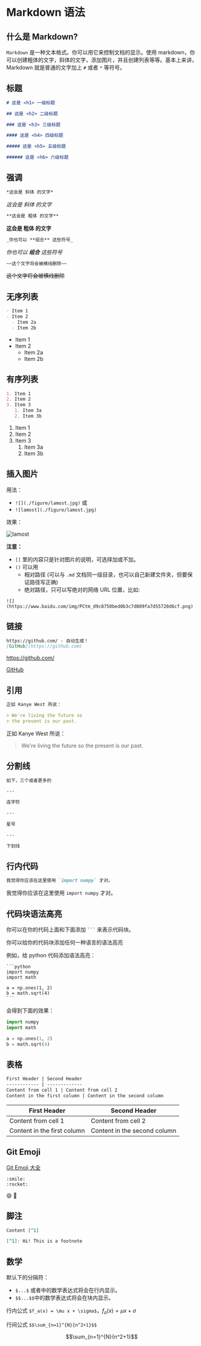 # Markdown 语法

## 什么是 Markdown?

`Markdown` 是一种文本格式。你可以用它来控制文档的显示。使用 markdown，你可以创建粗体的文字，斜体的文字，添加图片，并且创建列表等等。基本上来讲，Markdown 就是普通的文字加上 `#` 或者 `*` 等符号。

## 标题

```markdown
# 这是 <h1> 一级标题

## 这是 <h2> 二级标题

### 这是 <h3> 三级标题

#### 这是 <h4> 四级标题

##### 这是 <h5> 五级标题

###### 这是 <h6> 六级标题
```

## 强调

```markdown
*这会是 斜体 的文字*
```
_这会是 斜体 的文字_

```markdown
**这会是 粗体 的文字**
```
__这会是 粗体 的文字__

```markdown
_你也可以 **组合** 这些符号_
```
_你也可以 **组合** 这些符号_

```markdown
~~这个文字将会被横线删除~~
```
~~这个文字将会被横线删除~~

## 无序列表

```markdown
- Item 1
- Item 2
  - Item 2a
  - Item 2b
```

- Item 1
- Item 2
  - Item 2a
  - Item 2b

## 有序列表

```markdown
1. Item 1
2. Item 2
3. Item 3
   1. Item 3a
   2. Item 3b
```

1. Item 1
2. Item 2
3. Item 3
   1. Item 3a
   2. Item 3b

## 插入图片

用法：
- `![](./figure/lamost.jpg)`  或
- `![lamost](./figure/lamost.jpg)`

效果：

![lamost](./figure/lamost.jpg)

**注意：**

- `[]` 里的内容只是针对图片的说明，可选择加或不加。
- `()` 可以用
  - 相对路径 (可以与 `.md` 文档同一级目录，也可以自己新建文件夹，但要保证路径写正确)
  - 绝对路径，只可以写绝对的网络 URL 位置，比如: 
  
`![](https://www.baidu.com/img/PCtm_d9c8750bed0b3c7d089fa7d55720d6cf.png)`


## 链接

```markdown
https://github.com/ - 自动生成！
[GitHub](https://github.com)
```

https://github.com/

[GitHub](https://github.com)

## 引用

```markdown
正如 Kanye West 所说：

> We're living the future so
> the present is our past.
```

正如 Kanye West 所说：

> We're living the future so
> the present is our past.
## 分割线

```markdown
如下，三个或者更多的

---

连字符

---

星号

---

下划线
```

## 行内代码

```markdown
我觉得你应该在这里使用 `import numpy` 才对。
```

我觉得你应该在这里使用 `import numpy` 才对。

## 代码块语法高亮

你可以在你的代码上面和下面添加 ` ``` ` 来表示代码块。

你可以给你的代码块添加任何一种语言的语法高亮



例如，给 python 代码添加语法高亮：

```
​```python
import numpy
import math

a = np.ones(1, 2)
b = math.sqrt(4)
​```
```

会得到下面的效果：

```python
import numpy
import math

a = np.ones(1, 2)
b = math.sqrt(4)
```

## 表格

```markdown
First Header | Second Header
------------ | -------------
Content from cell 1 | Content from cell 2
Content in the first column | Content in the second column
```

First Header | Second Header
------------ | -------------
Content from cell 1 | Content from cell 2
Content in the first column | Content in the second column


## Git Emoji

[Git Emoji 大全](https://gist.github.com/rxaviers/7360908)

```
:smile:
:rocket:
```

:smile:
:rocket:

## 脚注

```markdown
Content [^1]

[^1]: Hi! This is a footnote
```

## 数学

默认下的分隔符：

- `$...$` 或者中的数学表达式将会在行内显示。
- `$$...$$`中的数学表达式将会在块内显示。

行内公式 `$f_a(x) = \mu x + \sigma$`，$f_a(x) = \mu x + \sigma$

行间公式 `$$\sum_{n=1}^{N}{n^2+1}$$`

$$\sum_{n=1}^{N}{n^2+1}$$

